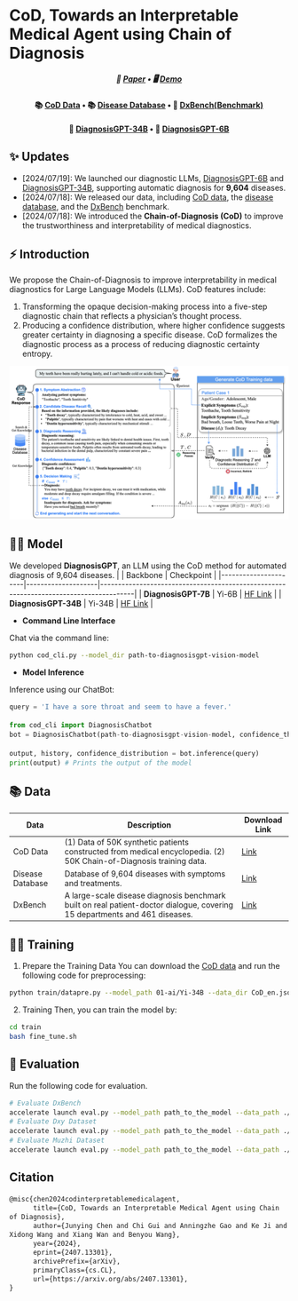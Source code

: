 # CoD, Towards an Interpretable Medical Agent using Chain of Diagnosis

<div align="center">
<h5>
  📃 <a href="https://arxiv.org/abs/2407.13301" target="_blank">Paper</a>  • 🖥️ <a href="https://diagnosis.huatuogpt.cn/" target="_blank">Demo</a>
</h5>
</div>

<div align="center">
<h4>
  📚 <a href="https://huggingface.co/datasets/FreedomIntelligence/CoD-PatientSymDisease" target="_blank">CoD Data</a> • 📚 <a href="https://huggingface.co/datasets/FreedomIntelligence/Disease_Database" target="_blank">Disease Database</a> • 📝 <a href="https://huggingface.co/datasets/FreedomIntelligence/DxBench" target="_blank">DxBench(Benchmark)</a>
</h4>
</div>

<div align="center">
<h4>
  🤗 <a href="https://huggingface.co/FreedomIntelligence/DiagnosisGPT-34B" target="_blank">DiagnosisGPT-34B</a>  • 🤗 <a href="https://huggingface.co/FreedomIntelligence/DiagnosisGPT-6B">DiagnosisGPT-6B</a> 
</h4>
</div>

## ✨ Updates
- [2024/07/19]: We launched our diagnostic LLMs, [DiagnosisGPT-6B](https://huggingface.co/FreedomIntelligence/DiagnosisGPT-6B) and [DiagnosisGPT-34B](https://huggingface.co/FreedomIntelligence/DiagnosisGPT-34B), supporting automatic diagnosis for **9,604** diseases.
- [2024/07/18]: We released our data, including [CoD data](https://huggingface.co/datasets/FreedomIntelligence/CoD-PatientSymDisease), the [disease database](https://huggingface.co/datasets/FreedomIntelligence/Disease_Database), and the [DxBench](https://huggingface.co/datasets/FreedomIntelligence/DxBench) benchmark.
- [2024/07/18]: We introduced the **Chain-of-Diagnosis (CoD)** to improve the trustworthiness and interpretability of medical diagnostics.

## ⚡ Introduction
We propose the Chain-of-Diagnosis to improve interpretability in medical diagnostics for Large Language Models (LLMs). CoD features include:
1. Transforming the opaque decision-making process into a five-step diagnostic chain that reflects a physician’s thought process.
2. Producing a confidence distribution, where higher confidence suggests greater certainty in diagnosing a specific disease. CoD formalizes the diagnostic process as a process of reducing diagnostic certainty entropy.

<div align=center>
<img src="assets/CoD.png" width = "640" alt="HuatuoGPT" align=center/>
</div>


## 👩‍⚕️ Model
We developed **DiagnosisGPT**, an LLM using the CoD method for automated diagnosis of 9,604 diseases. 
|                 | Backbone           | Checkpoint                                                                            |
|----------------------|--------------------|---------------------------------------------------------------------------------------|
| **DiagnosisGPT-7B**  | Yi-6B          | [HF Link](https://huggingface.co/FreedomIntelligence/DiagnosisGPT-6B)        |
| **DiagnosisGPT-34B** | Yi-34B         | [HF Link](https://huggingface.co/FreedomIntelligence/DiagnosisGPT-34B)      |

- **Command Line Interface**

Chat via the command line:
```bash
python cod_cli.py --model_dir path-to-diagnosisgpt-vision-model
```

- **Model Inference**

Inference using our ChatBot:
```python
query = 'I have a sore throat and seem to have a fever.'

from cod_cli import DiagnosisChatbot
bot = DiagnosisChatbot(path-to-diagnosisgpt-vision-model, confidence_threshold=0.5)

output, history, confidence_distribution = bot.inference(query)
print(output) # Prints the output of the model
```

## 📚 Data


| Data             | Description                                                       | Download Link                                                                           |
| ---------------- | ----------------------------------------------------------------- | --------------------------------------------------------------------------------------- |
| CoD Data         | (1) Data of 50K synthetic patients constructed from medical encyclopedia. (2) 50K Chain-of-Diagnosis training data. | [Link](https://huggingface.co/datasets/FreedomIntelligence/CoD-PatientSymDisease)       |
| Disease Database | Database of 9,604 diseases with symptoms and treatments.       | [Link](https://huggingface.co/datasets/FreedomIntelligence/Disease_Database)            |
| DxBench          | A large-scale disease diagnosis benchmark built on real patient-doctor dialogue, covering 15 departments and 461 diseases. | [Link](https://huggingface.co/datasets/FreedomIntelligence/DxBench)                     |


## 🏋️‍♂️ Training
1. Prepare the Training Data
You can download the [CoD data](https://huggingface.co/datasets/FreedomIntelligence/CoD-PatientSymDisease) and run the following code for preprocessing:
```bash
python train/datapre.py --model_path 01-ai/Yi-34B --data_dir CoD_en.json
```

2. Training
Then, you can train the model by:
```bash
cd train
bash fine_tune.sh
```

## 🧐 Evaluation
Run the following code for evaluation.

```bash
# Evaluate DxBench 
accelerate launch eval.py --model_path path_to_the_model --data_path ./evaluation/DxBench_zh.json --max_inquiry 0 --threshold 0.5
# Evaluate Dxy Dataset
accelerate launch eval.py --model_path path_to_the_model --data_path ./evaluation/Dxy_zh.json --max_inquiry 0 --threshold 0.5
# Evaluate Muzhi Dataset
accelerate launch eval.py --model_path path_to_the_model --data_path ./evaluation/Muzhi_zh.json --max_inquiry 0 --threshold 0.5
```

## Citation

```
@misc{chen2024codinterpretablemedicalagent,
      title={CoD, Towards an Interpretable Medical Agent using Chain of Diagnosis}, 
      author={Junying Chen and Chi Gui and Anningzhe Gao and Ke Ji and Xidong Wang and Xiang Wan and Benyou Wang},
      year={2024},
      eprint={2407.13301},
      archivePrefix={arXiv},
      primaryClass={cs.CL},
      url={https://arxiv.org/abs/2407.13301}, 
}
```

